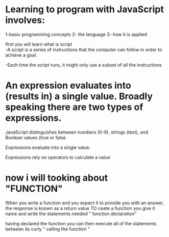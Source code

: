 
 # Learning to program with JavaScript involves: 
 1-basic programming concepts
 2- the language 
 3- how it is applied

first you will learn what is script  
-A script is a series of instructions that the computer can follow in order to achieve a goal.
 
-Each time the script runs, it might only use a subset of all the instructions

# An expression evaluates into (results in) a single value. Broadly speaking there are two types of expressions. 

JavaScript distinguishes between numbers (0-9), strings (text), and Boolean values (true or false

Expressions evaluate into a single value. 

Expressions rely on operators to calculate a value
 
 # now i will tooking about "FUNCTION"
 When you write a function and you expect it to provide you with an answer, the response is known as a return value
 TO ceate a function you give it name and write the statements needed  " function declaration" 

having declared the function you can then execute all of the statements between its curly " calling the function "
